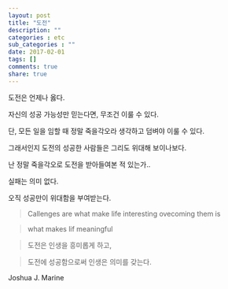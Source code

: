 ```yaml
---
layout: post
title: "도전"
description: ""
categories : etc
sub_categories : ""
date: 2017-02-01
tags: []
comments: true
share: true
---
```


도전은 언제나 옳다.

자신의 성공 가능성만 믿는다면, 무조건 이룰 수 있다.

단, 모든 일을 임할 때 정말 죽을각오라 생각하고 덤벼야 이룰 수 있다.

  

그래서인지 도전의 성공한 사람들은 그리도 위대해 보이나보다.

난 정말 죽을각오로 도전을 받아들여본 적 있는가..

  

실패는 의미 없다.

오직 성공만이 위대함을 부여받는다.

  

  

> Callenges are what make life interesting ovecoming them is

>

> what makes lif meaningful

>

>  

>

> 도전은 인생을 흥미롭게 하고,

>

> 도전에 성공함으로써 인생은 의미를 갖는다.

  

Joshua J. Marine


